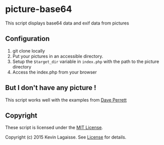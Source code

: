 # picture-base64
This script displays base64 data and exif data from pictures

Configuration
---------
1. git clone locally
3. Put your pictures in an accessible directory.
4. Setup the `$target_dir` variable in `index.php` with the path to the picture directory
5. Access the index.php from your browser

But I don't have any picture !
---------
This script works well with the examples from [Dave Perrett](https://github.com/recurser/exif-orientation-examples/)

Copyright
---------
These script is licensed under the [MIT License](http://opensource.org/licenses/MIT).

Copyright (c) 2015 Kevin Lagaisse. See [License](https://github.com/lagaisse/picture-base64/master/blob/LICENSE.md) for details.
